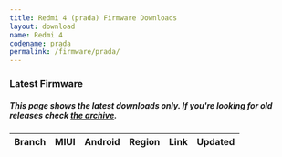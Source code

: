 ```yaml
---
title: Redmi 4 (prada) Firmware Downloads
layout: download
name: Redmi 4
codename: prada
permalink: /firmware/prada/
---
```


### Latest Firmware
##### This page shows the latest downloads only. If you're looking for old releases check [the archive](/archive/firmware/prada/).

<div class="table-responsive-md" id="table-wrapper">
<table id="firmware" class="display dt-responsive nowrap compact table table-striped table-hover table-sm">
    <thead class="thead-dark">
        <tr>
            <th>Branch</th>
            <th>MIUI</th>
            <th>Android</th>
            <th>Region</th>
            <th>Link</th>
            <th>Updated</th>
        </tr>
    </thead>
    <script>loadFirmwareDownloads('prada', 'latest')</script>
</table>
</div>
